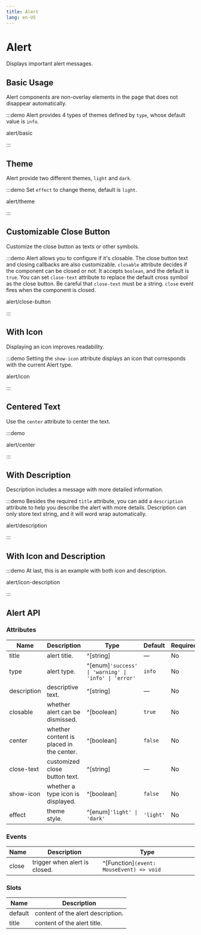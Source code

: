 ```yaml
---
title: Alert
lang: en-US
---
```


# Alert

Displays important alert messages.

## Basic Usage

Alert components are non-overlay elements in the page that does not disappear automatically.

:::demo Alert provides 4 types of themes defined by `type`, whose default value is `info`.

alert/basic

:::

## Theme

Alert provide two different themes, `light` and `dark`.

:::demo Set `effect` to change theme, default is `light`.

alert/theme

:::

## Customizable Close Button

Customize the close button as texts or other symbols.

:::demo Alert allows you to configure if it's closable. The close button text and closing callbacks are also customizable. `closable` attribute decides if the component can be closed or not. It accepts `boolean`, and the default is `true`. You can set `close-text` attribute to replace the default cross symbol as the close button. Be careful that `close-text` must be a string. `close` event fires when the component is closed.

alert/close-button

:::

## With Icon

Displaying an icon improves readability.

:::demo Setting the `show-icon` attribute displays an icon that corresponds with the current Alert type.

alert/icon

:::

## Centered Text

Use the `center` attribute to center the text.

:::demo

alert/center

:::

## With Description

Description includes a message with more detailed information.

:::demo Besides the required `title` attribute, you can add a `description` attribute to help you describe the alert with more details. Description can only store text string, and it will word wrap automatically.

alert/description

:::

## With Icon and Description

:::demo At last, this is an example with both icon and description.

alert/icon-description

:::

## Alert API

### Attributes

| Name        | Description                              | Type                                                  | Default   | Required |
| ----------- | ---------------------------------------- | ----------------------------------------------------- | --------- | -------- |
| title       | alert title.                             | ^[string]                                             | —         | No       |
| type        | alert type.                              | ^[enum]`'success' \| 'warning' \| 'info' \| 'error' ` | `info`    | No       |
| description | descriptive text.                        | ^[string]                                             | —         | No       |
| closable    | whether alert can be dismissed.          | ^[boolean]                                            | `true`    | No       |
| center      | whether content is placed in the center. | ^[boolean]                                            | `false`   | No       |
| close-text  | customized close button text.            | ^[string]                                             | —         | No       |
| show-icon   | whether a type icon is displayed.        | ^[boolean]                                            | `false`   | No       |
| effect      | theme style.                             | ^[enum]`'light' \| 'dark'`                            | `'light'` | No       |

### Events

| Name  | Description                   | Type                                     |
| ----- | ----------------------------- | ---------------------------------------- |
| close | trigger when alert is closed. | ^[Function]`(event: MouseEvent) => void` |

### Slots

| Name    | Description                       |
| ------- | --------------------------------- |
| default | content of the alert description. |
| title   | content of the alert title.       |
